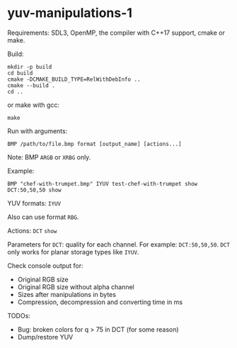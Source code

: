 # yuv-manipulations-1

Requirements: SDL3, OpenMP, the compiler with C++17 support, cmake or make.

Build:
```
mkdir -p build
cd build
cmake -DCMAKE_BUILD_TYPE=RelWithDebInfo ..
cmake --build .
cd ..
```
or make with gcc:
```
make
```

Run with arguments:
```
BMP /path/to/file.bmp format [output_name] [actions...]
```

Note: BMP `ARGB` or `XRBG` only.

Example:
```
BMP "chef-with-trumpet.bmp" IYUV test-chef-with-trumpet show DCT:50,50,50 show
```

YUV formats: `IYUV`

Also can use format `RBG`.

Actions: `DCT` `show`

Parameters for `DCT`: quality for each channel. For example: `DCT:50,50,50`. `DCT` only works for planar storage types like `IYUV`.

Check console output for:
- Original RGB size
- Original RGB size without alpha channel
- Sizes after manipulations in bytes
- Compression, decompression and converting time in ms

TODOs:
- Bug: broken colors for q > 75 in DCT (for some reason)
- Dump/restore YUV
